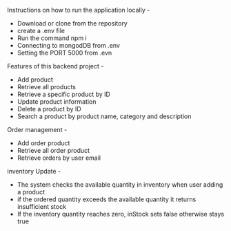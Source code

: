 Instructions on how to run the application locally -

- Download or clone from the repository
- create a .env file
- Run the command npm i
- Connecting to mongodDB from .env
- Setting the PORT 5000 from .evn

Features of this backend project -

- Add product
- Retrieve all products
- Retrieve a specific product by ID
- Update product information
- Delete a product by ID
- Search a product by product name, category and description

Order management -

- Add order product
- Retrieve all order product 
- Retrieve orders by user email

inventory Update - 

- The system checks the available quantity in inventory when user adding a product
- if the ordered quantity exceeds the available quantity it returns insufficient stock
- If the inventory quantity reaches zero, inStock sets false otherwise stays true




